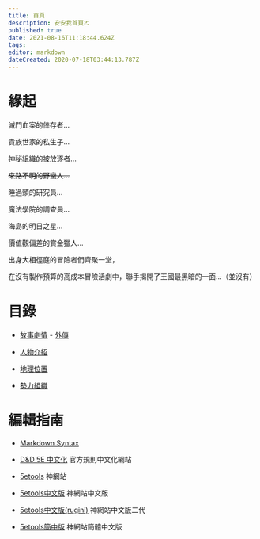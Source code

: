 ```yaml
---
title: 首頁
description: 安安我首頁ㄛ
published: true
date: 2021-08-16T11:18:44.624Z
tags: 
editor: markdown
dateCreated: 2020-07-18T03:44:13.787Z
---
```


# 緣起
滅門血案的倖存者...

貴族世家的私生子...

神秘組織的被放逐者...

~~來路不明的野蠻人…~~

睡過頭的研究員...

魔法學院的調查員...

海島的明日之星...

價值觀偏差的賞金獵人...

出身大相徑庭的冒險者們齊聚一堂，

在沒有製作預算的高成本冒險活劇中，~~聯手揭開了王國最黑暗的一面…~~（並沒有）

# 目錄
- [故事劇情](/故事) - [外傳](故事/外傳)

- [人物介紹](/角色)

- [地理位置](/地理)

- [勢力組織](/組織)

# 編輯指南
- [Markdown Syntax](https://docs-legacy.requarks.io/wiki/user-guide/markdown-syntax)

- [D&D 5E 中文化](https://trpgtdnd.weebly.com/) 官方規則中文化網站

- [5etools](https://5e.tools/5etools.html) 神網站

- [5etools中文版](http://5etools.wayneh.tw/5etools.html) 神網站中文版

- [5etools中文版(rugini)](https://qwas368.github.io/5etools/5etools.html) 神網站中文版二代

- [5etools簡中版](https://5e.dickytwister.org/5etools.html) 神網站簡體中文版
